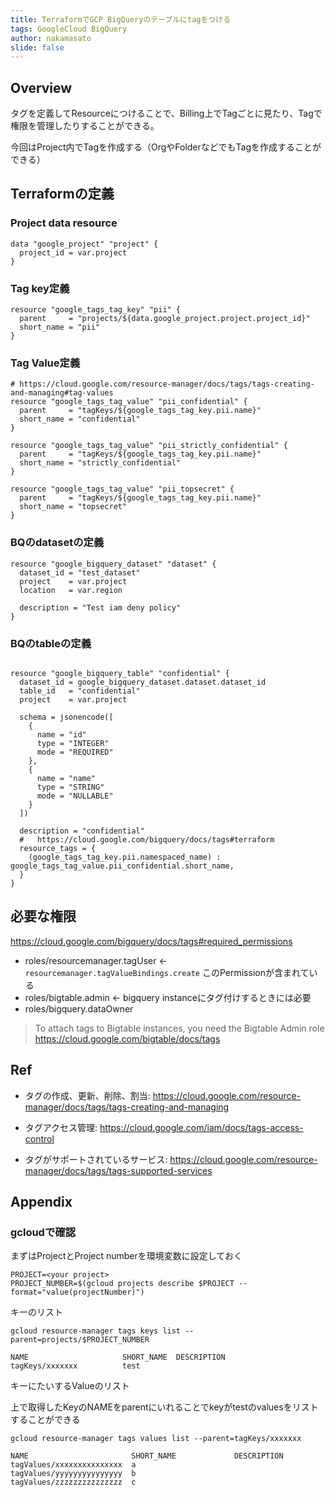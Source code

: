 ```yaml
---
title: TerraformでGCP BigQueryのテーブルにtagをつける
tags: GoogleCloud BigQuery
author: nakamasato
slide: false
---
```

## Overview

タグを定義してResourceにつけることで、Billing上でTagごとに見たり、Tagで権限を管理したりすることができる。

今回はProject内でTagを作成する（OrgやFolderなどでもTagを作成することができる）

## Terraformの定義

### Project data resource

```hcl
data "google_project" "project" {
  project_id = var.project
}
```

### Tag key定義

```hcl
resource "google_tags_tag_key" "pii" {
  parent     = "projects/${data.google_project.project.project_id}"
  short_name = "pii"
}
```

### Tag Value定義

```hcl
# https://cloud.google.com/resource-manager/docs/tags/tags-creating-and-managing#tag-values
resource "google_tags_tag_value" "pii_confidential" {
  parent     = "tagKeys/${google_tags_tag_key.pii.name}"
  short_name = "confidential"
}

resource "google_tags_tag_value" "pii_strictly_confidential" {
  parent     = "tagKeys/${google_tags_tag_key.pii.name}"
  short_name = "strictly_confidential"
}

resource "google_tags_tag_value" "pii_topsecret" {
  parent     = "tagKeys/${google_tags_tag_key.pii.name}"
  short_name = "topsecret"
}
```

### BQのdatasetの定義

```hcl
resource "google_bigquery_dataset" "dataset" {
  dataset_id = "test_dataset"
  project    = var.project
  location   = var.region

  description = "Test iam deny policy"
}

```

### BQのtableの定義

```hcl

resource "google_bigquery_table" "confidential" {
  dataset_id = google_bigquery_dataset.dataset.dataset_id
  table_id   = "confidential"
  project    = var.project

  schema = jsonencode([
    {
      name = "id"
      type = "INTEGER"
      mode = "REQUIRED"
    },
    {
      name = "name"
      type = "STRING"
      mode = "NULLABLE"
    }
  ])

  description = "confidential"
  #   https://cloud.google.com/bigquery/docs/tags#terraform
  resource_tags = {
    (google_tags_tag_key.pii.namespaced_name) : google_tags_tag_value.pii_confidential.short_name,
  }
}
```

## 必要な権限

https://cloud.google.com/bigquery/docs/tags#required_permissions

- roles/resourcemanager.tagUser <- `resourcemanager.tagValueBindings.create` このPermissionが含まれている
- roles/bigtable.admin <- bigquery instanceにタグ付けするときには必要
- roles/bigquery.dataOwner

> To attach tags to Bigtable instances, you need the Bigtable Admin role https://cloud.google.com/bigtable/docs/tags

## Ref

- タグの作成、更新、削除、割当: https://cloud.google.com/resource-manager/docs/tags/tags-creating-and-managing

- タグアクセス管理: https://cloud.google.com/iam/docs/tags-access-control
- タグがサポートされているサービス: https://cloud.google.com/resource-manager/docs/tags/tags-supported-services


## Appendix


### gcloudで確認

まずはProjectとProject numberを環境変数に設定しておく

```
PROJECT=<your project>
PROJECT_NUMBER=$(gcloud projects describe $PROJECT --format="value(projectNumber)")
```

キーのリスト

```
gcloud resource-manager tags keys list --parent=projects/$PROJECT_NUMBER
```
```
NAME                     SHORT_NAME  DESCRIPTION
tagKeys/xxxxxxx          test
```

キーにたいするValueのリスト

上で取得したKeyのNAMEをparentにいれることでkeyがtestのvaluesをリストすることができる

```
gcloud resource-manager tags values list --parent=tagKeys/xxxxxxx
```

```
NAME                       SHORT_NAME             DESCRIPTION
tagValues/xxxxxxxxxxxxxxx  a
tagValues/yyyyyyyyyyyyyyy  b
tagValues/zzzzzzzzzzzzzzz  c
```

